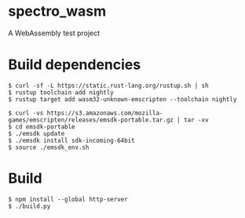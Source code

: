 # spectro_wasm
A WebAssembly test project

# Build dependencies
```
$ curl -sf -L https://static.rust-lang.org/rustup.sh | sh
$ rustup toolchain add nightly
$ rustup target add wasm32-unknown-emscripten --toolchain nightly

$ curl -vs https://s3.amazonaws.com/mozilla-games/emscripten/releases/emsdk-portable.tar.gz | tar -xv
$ cd emsdk-portable
$ ./emsdk update
$ ./emsdk install sdk-incoming-64bit
$ source ./emsdk_env.sh
```

# Build
```
$ npm install --global http-server
$ ./build.py
```
